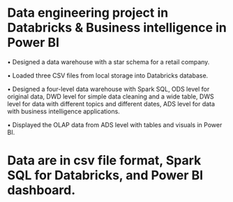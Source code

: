 # Data engineering project in Databricks & Business intelligence in Power BI
•	Designed a data warehouse with a star schema for a retail company.

•	Loaded three CSV files from local storage into Databricks database.

•	Designed a four-level data warehouse with Spark SQL, ODS level for original data, DWD level for simple data cleaning and a wide table, DWS level for data with different topics and different dates, ADS level for data with business intelligence applications.

•	Displayed the OLAP data from ADS level with tables and visuals in Power BI.

# Data are in csv file format, Spark SQL for Databricks, and Power BI dashboard.
